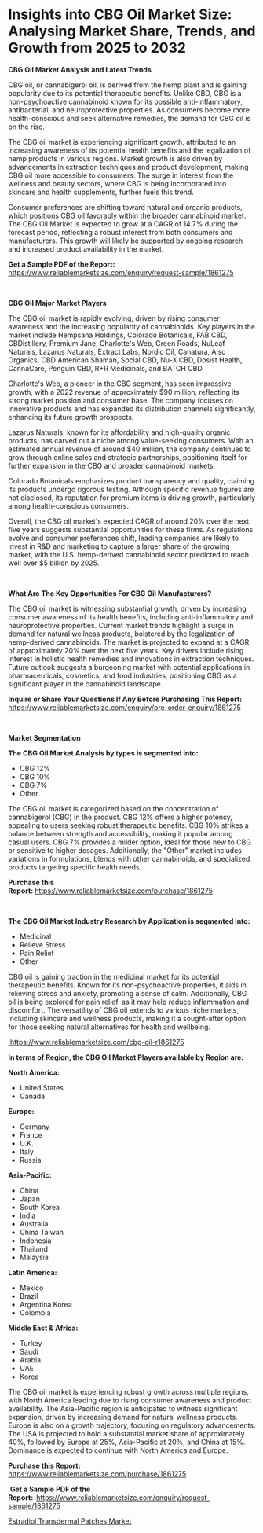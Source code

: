 <p><h1>Insights into CBG Oil Market Size: Analysing Market Share, Trends, and Growth from 2025 to 2032</h1></p><p><strong>CBG Oil Market Analysis and Latest Trends</strong></p>
<p><p>CBG oil, or cannabigerol oil, is derived from the hemp plant and is gaining popularity due to its potential therapeutic benefits. Unlike CBD, CBG is a non-psychoactive cannabinoid known for its possible anti-inflammatory, antibacterial, and neuroprotective properties. As consumers become more health-conscious and seek alternative remedies, the demand for CBG oil is on the rise.</p><p>The CBG oil market is experiencing significant growth, attributed to an increasing awareness of its potential health benefits and the legalization of hemp products in various regions. Market growth is also driven by advancements in extraction techniques and product development, making CBG oil more accessible to consumers. The surge in interest from the wellness and beauty sectors, where CBG is being incorporated into skincare and health supplements, further fuels this trend.</p><p>Consumer preferences are shifting toward natural and organic products, which positions CBG oil favorably within the broader cannabinoid market. The CBG Oil Market is expected to grow at a CAGR of 14.7% during the forecast period, reflecting a robust interest from both consumers and manufacturers. This growth will likely be supported by ongoing research and increased product availability in the market.</p></p>
<p><strong>Get a Sample PDF of the Report:&nbsp;</strong> <a href="https://www.reliablemarketsize.com/enquiry/request-sample/1861275?utm_campaign=2481&utm_medium=2&utm_source=Github&utm_content=ia&utm_term=08032025&utm_id=cbg-oil">https://www.reliablemarketsize.com/enquiry/request-sample/1861275</a></p>
<p>&nbsp;</p>
<p><strong>CBG Oil Major Market Players</strong></p>
<p><p>The CBG oil market is rapidly evolving, driven by rising consumer awareness and the increasing popularity of cannabinoids. Key players in the market include Hempsana Holdings, Colorado Botanicals, FAB CBD, CBDistillery, Premium Jane, Charlotte's Web, Green Roads, NuLeaf Naturals, Lazarus Naturals, Extract Labs, Nordic Oil, Canatura, Also Organics, CBD American Shaman, Social CBD, Nu-X CBD, Dosist Health, CannaCare, Penguin CBD, R+R Medicinals, and BATCH CBD.</p><p>Charlotte's Web, a pioneer in the CBG segment, has seen impressive growth, with a 2022 revenue of approximately $90 million, reflecting its strong market position and consumer base. The company focuses on innovative products and has expanded its distribution channels significantly, enhancing its future growth prospects.</p><p>Lazarus Naturals, known for its affordability and high-quality organic products, has carved out a niche among value-seeking consumers. With an estimated annual revenue of around $40 million, the company continues to grow through online sales and strategic partnerships, positioning itself for further expansion in the CBG and broader cannabinoid markets.</p><p>Colorado Botanicals emphasizes product transparency and quality, claiming its products undergo rigorous testing. Although specific revenue figures are not disclosed, its reputation for premium items is driving growth, particularly among health-conscious consumers.</p><p>Overall, the CBG oil market's expected CAGR of around 20% over the next five years suggests substantial opportunities for these firms. As regulations evolve and consumer preferences shift, leading companies are likely to invest in R&D and marketing to capture a larger share of the growing market, with the U.S. hemp-derived cannabinoid sector predicted to reach well over $5 billion by 2025.</p></p>
<p>&nbsp;</p>
<p><strong>What Are The Key Opportunities For CBG Oil Manufacturers?</strong></p>
<p><p>The CBG oil market is witnessing substantial growth, driven by increasing consumer awareness of its health benefits, including anti-inflammatory and neuroprotective properties. Current market trends highlight a surge in demand for natural wellness products, bolstered by the legalization of hemp-derived cannabinoids. The market is projected to expand at a CAGR of approximately 20% over the next five years. Key drivers include rising interest in holistic health remedies and innovations in extraction techniques. Future outlook suggests a burgeoning market with potential applications in pharmaceuticals, cosmetics, and food industries, positioning CBG as a significant player in the cannabinoid landscape.</p></p>
<p><strong>Inquire or Share Your Questions If Any Before Purchasing This Report:</strong> <a href="https://www.reliablemarketsize.com/enquiry/pre-order-enquiry/1861275?utm_campaign=2481&utm_medium=2&utm_source=Github&utm_content=ia&utm_term=08032025&utm_id=cbg-oil">https://www.reliablemarketsize.com/enquiry/pre-order-enquiry/1861275</a></p>
<p>&nbsp;</p>
<p><strong>Market Segmentation</strong></p>
<p><strong>The CBG Oil Market Analysis by types is segmented into:</strong></p>
<p><ul><li>CBG 12%</li><li>CBG 10%</li><li>CBG 7%</li><li>Other</li></ul></p>
<p><p>The CBG oil market is categorized based on the concentration of cannabigerol (CBG) in the product. CBG 12% offers a higher potency, appealing to users seeking robust therapeutic benefits. CBG 10% strikes a balance between strength and accessibility, making it popular among casual users. CBG 7% provides a milder option, ideal for those new to CBG or sensitive to higher dosages. Additionally, the "Other" market includes variations in formulations, blends with other cannabinoids, and specialized products targeting specific health needs.</p></p>
<p><strong>Purchase this Report:&nbsp;</strong><a href="https://www.reliablemarketsize.com/purchase/1861275?utm_campaign=2481&utm_medium=2&utm_source=Github&utm_content=ia&utm_term=08032025&utm_id=cbg-oil">https://www.reliablemarketsize.com/purchase/1861275</a></p>
<p>&nbsp;</p>
<p><strong>The CBG Oil Market Industry Research by Application is segmented into:</strong></p>
<p><ul><li>Medicinal</li><li>Relieve Stress</li><li>Pain Relief</li><li>Other</li></ul></p>
<p><p>CBG oil is gaining traction in the medicinal market for its potential therapeutic benefits. Known for its non-psychoactive properties, it aids in relieving stress and anxiety, promoting a sense of calm. Additionally, CBG oil is being explored for pain relief, as it may help reduce inflammation and discomfort. The versatility of CBG oil extends to various niche markets, including skincare and wellness products, making it a sought-after option for those seeking natural alternatives for health and wellbeing.</p></p>
<p><a href="https://www.reliablemarketsize.com/cbg-oil-r1861275?utm_campaign=2481&utm_medium=2&utm_source=Github&utm_content=ia&utm_term=08032025&utm_id=cbg-oil">&nbsp;https://www.reliablemarketsize.com/cbg-oil-r1861275</a></p>
<p><strong>In terms of Region, the CBG Oil Market Players available by Region are:</strong></p>
<p>
    <p> <strong> North America: </strong>
        <ul>
            <li>United States</li>
            <li>Canada</li>
        </ul>
        </p> 
    <p> <strong> Europe: </strong>
        <ul>
            <li>Germany</li>
            <li>France</li>
            <li>U.K.</li>
            <li>Italy</li>
            <li>Russia</li>
        </ul>
        </p> 
    <p> <strong> Asia-Pacific: </strong>
        <ul>
            <li>China</li>
            <li>Japan</li>
            <li>South Korea</li>
            <li>India</li>
            <li>Australia</li>
            <li>China Taiwan</li>
            <li>Indonesia</li>
            <li>Thailand</li>
            <li>Malaysia</li>
        </ul>
        </p> 
    <p> <strong> Latin America: </strong>
        <ul>
            <li>Mexico</li>
            <li>Brazil</li>
            <li>Argentina Korea</li>
            <li>Colombia</li>
        </ul>
        </p> 
    <p> <strong> Middle East & Africa: </strong>
        <ul>
            <li>Turkey</li>
            <li>Saudi</li>
            <li>Arabia</li>
            <li>UAE</li>
            <li>Korea</li>
        </ul>
    </p>
    </p>
<p><p>The CBG oil market is experiencing robust growth across multiple regions, with North America leading due to rising consumer awareness and product availability. The Asia-Pacific region is anticipated to witness significant expansion, driven by increasing demand for natural wellness products. Europe is also on a growth trajectory, focusing on regulatory advancements. The USA is projected to hold a substantial market share of approximately 40%, followed by Europe at 25%, Asia-Pacific at 20%, and China at 15%. Dominance is expected to continue with North America and Europe.</p></p>
<p><strong>Purchase this Report: </strong><a href="https://www.reliablemarketsize.com/purchase/1861275?utm_campaign=2481&utm_medium=2&utm_source=Github&utm_content=ia&utm_term=08032025&utm_id=cbg-oil">https://www.reliablemarketsize.com/purchase/1861275</a></p>
<p>&nbsp;<strong>Get a Sample PDF of the Report:&nbsp;&nbsp;</strong><a href="https://www.reliablemarketsize.com/enquiry/request-sample/1861275?utm_campaign=2481&utm_medium=2&utm_source=Github&utm_content=ia&utm_term=08032025&utm_id=cbg-oil">https://www.reliablemarketsize.com/enquiry/request-sample/1861275</a></p>
<p><strong></strong></p>
<p><p><a href="https://github.com/maclarensidney/Market-Research-Report-List-1/blob/main/estradiol-transdermal-patches-market.md?utm_campaign=2481&utm_medium=2&utm_source=Github&utm_content=ia&utm_term=08032025&utm_id=cbg-oil">Estradiol Transdermal Patches Market</a></p></p>